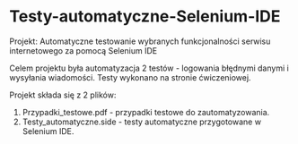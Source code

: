 # Testy-automatyczne-Selenium-IDE

Projekt: Automatyczne testowanie wybranych funkcjonalności serwisu internetowego za pomocą Selenium IDE

Celem projektu była automatyzacja 2 testów - logowania błędnymi danymi i wysyłania wiadomości. Testy wykonano na stronie ćwiczeniowej.

Projekt składa się z 2 plików:

1. Przypadki_testowe.pdf - przypadki testowe do zautomatyzowania.
2. Testy_automatyczne.side - testy automatyczne przygotowane w Selenium IDE.
